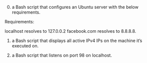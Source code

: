 0.  a Bash script that configures an Ubuntu server with the below requirements.

Requirements:

localhost resolves to 127.0.0.2
facebook.com resolves to 8.8.8.8.

1.  a Bash script that displays all active IPv4 IPs on the machine it’s executed on.

2.  a Bash script that listens on port 98 on localhost.

